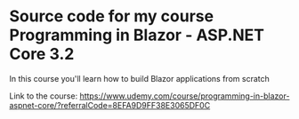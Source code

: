 # Source code for my course Programming in Blazor - ASP.NET Core 3.2

In this course you'll learn how to build Blazor applications from scratch

Link to the course: https://www.udemy.com/course/programming-in-blazor-aspnet-core/?referralCode=8EFA9D9FF38E3065DF0C
